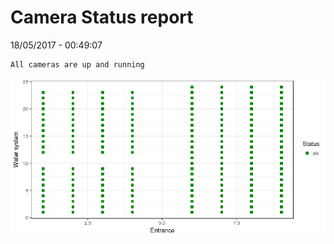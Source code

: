 Camera Status report
================
18/05/2017 - 00:49:07

    All cameras are up and running

![](camreport_files/figure-markdown_github/unnamed-chunk-2-1.png)
